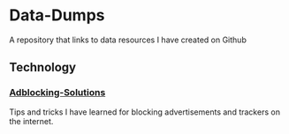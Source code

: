# Data-Dumps
A repository that links to data resources I have created on Github

## Technology

### [Adblocking-Solutions](https://github.com/ajustinjames/Adblocking-Solutions)

Tips and tricks I have learned for blocking advertisements and trackers on the internet.
